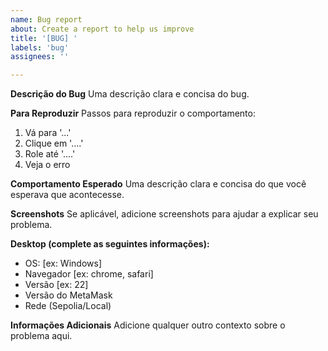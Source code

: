 ```yaml
---
name: Bug report
about: Create a report to help us improve
title: '[BUG] '
labels: 'bug'
assignees: ''

---
```


**Descrição do Bug**
Uma descrição clara e concisa do bug.

**Para Reproduzir**
Passos para reproduzir o comportamento:
1. Vá para '...'
2. Clique em '....'
3. Role até '....'
4. Veja o erro

**Comportamento Esperado**
Uma descrição clara e concisa do que você esperava que acontecesse.

**Screenshots**
Se aplicável, adicione screenshots para ajudar a explicar seu problema.

**Desktop (complete as seguintes informações):**
 - OS: [ex: Windows]
 - Navegador [ex: chrome, safari]
 - Versão [ex: 22]
 - Versão do MetaMask
 - Rede (Sepolia/Local)

**Informações Adicionais**
Adicione qualquer outro contexto sobre o problema aqui.